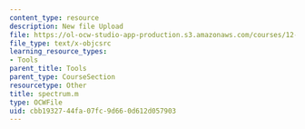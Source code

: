 ```yaml
---
content_type: resource
description: New file Upload
file: https://ol-ocw-studio-app-production.s3.amazonaws.com/courses/12-811-tropical-meteorology-spring-2011/cbb1932744fa07fc9d660d612d057903_spectrum.m
file_type: text/x-objcsrc
learning_resource_types:
- Tools
parent_title: Tools
parent_type: CourseSection
resourcetype: Other
title: spectrum.m
type: OCWFile
uid: cbb19327-44fa-07fc-9d66-0d612d057903
---
```

